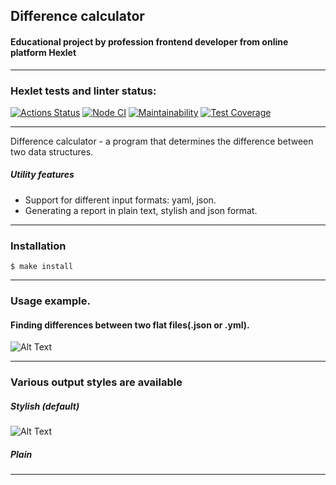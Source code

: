 <a name="contents"></a>

## Difference calculator
[difference-calculator]: https://github.com/aleonaos/frontend-project-lvl2 "Difference-calculator"

#### Educational project by profession frontend developer from online platform Hexlet

---

### Hexlet tests and linter status:
[![Actions Status](https://github.com/aleonaos/frontend-project-lvl2/workflows/hexlet-check/badge.svg)](https://github.com/aleonaos/frontend-project-lvl2/actions)
[![Node CI](https://github.com/aleonaos/frontend-project-lvl2/actions/workflows/nodejs.yml/badge.svg)](https://github.com/aleonaos/frontend-project-lvl2/actions/workflows/nodejs.yml)
[![Maintainability](https://api.codeclimate.com/v1/badges/72b54ed519889b6fe954/maintainability)](https://codeclimate.com/github/aleonaos/frontend-project-lvl2/maintainability)
[![Test Coverage](https://api.codeclimate.com/v1/badges/72b54ed519889b6fe954/test_coverage)](https://codeclimate.com/github/aleonaos/frontend-project-lvl2/test_coverage)

---

Difference calculator - a program that determines the difference between two data structures.
##### Utility features
* Support for different input formats: yaml, json.
* Generating a report in plain text, stylish and json format.

---

### Installation
```
$ make install
```
---

### Usage example.

#### Finding differences between two flat files(.json or .yml).

![Alt Text](https://github.com/aleonaos/frontend-project-lvl2/blob/main/src/examples/gendiff_flat_files.gif?raw=true)

---

### Various output styles are available

##### Stylish (default)

![Alt Text](https://github.com/aleonaos/frontend-project-lvl2/blob/main/src/examples/gendiff_nested_files.gif?raw=true)

##### Plain


---